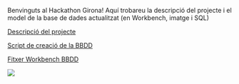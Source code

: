 Benvinguts al Hackathon Girona! Aquí trobareu la descripció del projecte i el model de la base de dades actualitzat (en Workbench, imatge i SQL)

[Descripció del projecte](https://dl.dropboxusercontent.com/u/8317970/Hackajobs/Hackathon%20-%20Presentaci%C3%B3%20del%20projecte%20i%20detall%20dels%20subprojectes.docx)

[Script de creació de la BBDD](https://dl.dropboxusercontent.com/u/8317970/Hackajobs/hackajobs.sql)

[Fitxer Workbench BBDD](https://dl.dropboxusercontent.com/u/8317970/Hackajobs/Hackajobs.mwb)

![](https://dl.dropboxusercontent.com/u/8317970/Hackajobs/bbdd.png)
